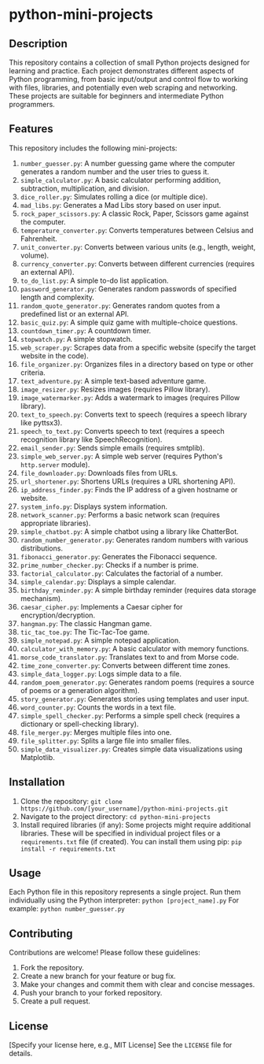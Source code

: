 # python-mini-projects

## Description

This repository contains a collection of small Python projects designed for learning and practice.  Each project demonstrates different aspects of Python programming, from basic input/output and control flow to working with files, libraries, and potentially even web scraping and networking.  These projects are suitable for beginners and intermediate Python programmers.

## Features

This repository includes the following mini-projects:

1. `number_guesser.py`: A number guessing game where the computer generates a random number and the user tries to guess it.
2. `simple_calculator.py`: A basic calculator performing addition, subtraction, multiplication, and division.
3. `dice_roller.py`: Simulates rolling a dice (or multiple dice).
4. `mad_libs.py`: Generates a Mad Libs story based on user input.
5. `rock_paper_scissors.py`:  A classic Rock, Paper, Scissors game against the computer.
6. `temperature_converter.py`: Converts temperatures between Celsius and Fahrenheit.
7. `unit_converter.py`: Converts between various units (e.g., length, weight, volume).
8. `currency_converter.py`: Converts between different currencies (requires an external API).
9. `to_do_list.py`: A simple to-do list application.
10. `password_generator.py`: Generates random passwords of specified length and complexity.
11. `random_quote_generator.py`: Generates random quotes from a predefined list or an external API.
12. `basic_quiz.py`: A simple quiz game with multiple-choice questions.
13. `countdown_timer.py`: A countdown timer.
14. `stopwatch.py`: A simple stopwatch.
15. `web_scraper.py`: Scrapes data from a specific website (specify the target website in the code).
16. `file_organizer.py`: Organizes files in a directory based on type or other criteria.
17. `text_adventure.py`: A simple text-based adventure game.
18. `image_resizer.py`: Resizes images (requires Pillow library).
19. `image_watermarker.py`: Adds a watermark to images (requires Pillow library).
20. `text_to_speech.py`: Converts text to speech (requires a speech library like pyttsx3).
21. `speech_to_text.py`: Converts speech to text (requires a speech recognition library like SpeechRecognition).
22. `email_sender.py`: Sends simple emails (requires smtplib).
23. `simple_web_server.py`: A simple web server (requires Python's `http.server` module).
24. `file_downloader.py`: Downloads files from URLs.
25. `url_shortener.py`: Shortens URLs (requires a URL shortening API).
26. `ip_address_finder.py`: Finds the IP address of a given hostname or website.
27. `system_info.py`: Displays system information.
28. `network_scanner.py`: Performs a basic network scan (requires appropriate libraries).
29. `simple_chatbot.py`: A simple chatbot using a library like ChatterBot.
30. `random_number_generator.py`: Generates random numbers with various distributions.
31. `fibonacci_generator.py`: Generates the Fibonacci sequence.
32. `prime_number_checker.py`: Checks if a number is prime.
33. `factorial_calculator.py`: Calculates the factorial of a number.
34. `simple_calendar.py`: Displays a simple calendar.
35. `birthday_reminder.py`:  A simple birthday reminder (requires data storage mechanism).
36. `caesar_cipher.py`: Implements a Caesar cipher for encryption/decryption.
37. `hangman.py`: The classic Hangman game.
38. `tic_tac_toe.py`: The Tic-Tac-Toe game.
39. `simple_notepad.py`: A simple notepad application.
40. `calculator_with_memory.py`: A basic calculator with memory functions.
41. `morse_code_translator.py`: Translates text to and from Morse code.
42. `time_zone_converter.py`: Converts between different time zones.
43. `simple_data_logger.py`: Logs simple data to a file.
44. `random_poem_generator.py`: Generates random poems (requires a source of poems or a generation algorithm).
45. `story_generator.py`: Generates stories using templates and user input.
46. `word_counter.py`: Counts the words in a text file.
47. `simple_spell_checker.py`: Performs a simple spell check (requires a dictionary or spell-checking library).
48. `file_merger.py`: Merges multiple files into one.
49. `file_splitter.py`: Splits a large file into smaller files.
50. `simple_data_visualizer.py`: Creates simple data visualizations using Matplotlib.


## Installation

1. Clone the repository: `git clone https://github.com/[your_username]/python-mini-projects.git`
2. Navigate to the project directory: `cd python-mini-projects`
3. Install required libraries (if any):  Some projects might require additional libraries.  These will be specified in individual project files or a `requirements.txt` file (if created). You can install them using pip: `pip install -r requirements.txt`


## Usage

Each Python file in this repository represents a single project.  Run them individually using the Python interpreter: `python [project_name].py`  For example: `python number_guesser.py`

## Contributing

Contributions are welcome!  Please follow these guidelines:

1. Fork the repository.
2. Create a new branch for your feature or bug fix.
3. Make your changes and commit them with clear and concise messages.
4. Push your branch to your forked repository.
5. Create a pull request.

## License

[Specify your license here, e.g., MIT License]  See the `LICENSE` file for details.
